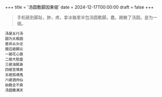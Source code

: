 +++
title = '汤圆敷脚因果偈'
date = 2024-12-17T00:00:00
draft = false
+++

> 手机砸到脚趾，肿，疼。拿冰箱里半包汤圆敷脚。蠢，踢散了汤圆。是为一偈。

<div class="poem">

```
汤是五行汤
圆为太极圆
是非从头论
报应砸脚尖
一砸花心狼
二砸大脸盘
三砸油腻身
四砸苦情男
五砸孤魂鬼
六砸酒肉仙
劫数全不爽
汤圆撒满天
```

</div>
